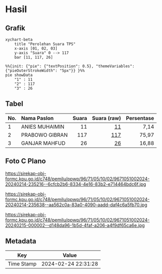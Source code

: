 # Hasil

## Grafik

```mermaid
xychart-beta
    title "Perolehan Suara TPS"
    x-axis [01, 02, 03]
    y-axis "Suara" 0 --> 117
    bar [11, 117, 26]
```

```mermaid
%%{init: {"pie": {"textPosition": 0.5}, "themeVariables": {"pieOuterStrokeWidth": "5px"}} }%%
pie showData
    "1" : 11
    "2" : 117
    "3" : 26
```

## Tabel

| No. | Nama Paslon    | Suara | Suara (raw) | Persentase |
|:--- |:-------------- | -----:| -----------:| ----------:|
| 1   | ANIES MUHAIMIN | 11    | [11][p-1]   | 7,14       |
| 2   | PRABOWO GIBRAN | 117   | [117][p-2]  | 75,97      |
| 3   | GANJAR MAHFUD  | 26    | [26][p-3]   | 16,88      |


[p-1]: https://github.com/gigit-pemilu/pemilu-2024-96-papua-barat-daya/blob/main/pilpres/hitung-suara/sub/96-papua-barat-daya/sub/71-kota-sorong/sub/05-sorong-utara/sub/1002-malanu/sub/024-tps/sub/paslon-1.txt
[p-2]: https://github.com/gigit-pemilu/pemilu-2024-96-papua-barat-daya/blob/main/pilpres/hitung-suara/sub/96-papua-barat-daya/sub/71-kota-sorong/sub/05-sorong-utara/sub/1002-malanu/sub/024-tps/sub/paslon-2.txt
[p-3]: https://github.com/gigit-pemilu/pemilu-2024-96-papua-barat-daya/blob/main/pilpres/hitung-suara/sub/96-papua-barat-daya/sub/71-kota-sorong/sub/05-sorong-utara/sub/1002-malanu/sub/024-tps/sub/paslon-3.txt

## Foto C Plano

https://sirekap-obj-formc.kpu.go.id/c748/pemilu/ppwp/96/71/05/10/02/9671051002024-20240214-235216--6cfcb2b6-8334-4e16-83b2-e714464bdc6f.jpg

https://sirekap-obj-formc.kpu.go.id/c748/pemilu/ppwp/96/71/05/10/02/9671051002024-20240214-235638--aa562c0a-83a0-4090-aadd-daf4c6a5fb70.jpg

https://sirekap-obj-formc.kpu.go.id/c748/pemilu/ppwp/96/71/05/10/02/9671051002024-20240215-000002--d148da96-1b5d-4faf-a206-a4f9df65ca6e.jpg


## Metadata

| Key        | Value               |
| ---------- | ------------------- |
| Time Stamp | 2024-02-24 22:31:28 |



